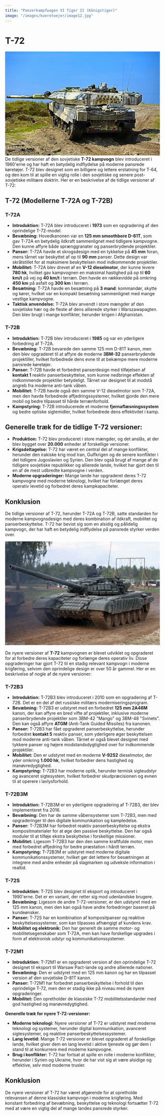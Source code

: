 ```yaml
---
title: "Panzerkampfwagen VI Tiger II (Königstiger)"
image: "/images/koeretoejer/image12.jpg"
---
```

# T-72

![Et billede, der indeholder sky, tank, våben, KampvognAutomatisk genereret beskrivelse](../../../public/images/koeretoejer/image12.jpg)
De tidlige versioner af den sovjetiske **T-72 kampvogn** blev introduceret i 1960'erne og har haft en betydelig indflydelse på moderne pansrede køretøjer. T-72 blev designet som en billigere og lettere erstatning for T-64, og den kom til at spille en vigtig rolle i den sovjetiske og senere post-sovjetiske militære doktrin. Her er en beskrivelse af de tidlige versioner af T-72:

## T-72 (Modellerne T-72A og T-72B)

### T-72A

* **Introduktion:** T-72A blev introduceret i **1973** som en opgradering af den oprindelige T-72-model.  
* **Bevæbning:** Hovedkanonen var en **125 mm smoothbore D-81T**, som gav T-72A en betydelig ildkraft sammenlignet med tidligere kampvogne. Den kunne affyre både sprænggranater og panserbrydende projektiler.  
* **Panser:** T-72A havde et skrogsdesign med en tykkelse på **45 mm** foran, mens tårnet var beskyttet af op til **90 mm** panser. Dette design var skråtstillet for at maksimere beskyttelsen mod indkommende projektiler.  
* **Mobilitet:** T-72A blev drevet af en **V-12 dieselmotor**, der kunne levere **780 hk**, hvilket gav kampvognen en maksimal hastighed på op til **60 km/t** på vej og **40 km/t** i terræn. Den havde en rækkevidde på omkring **450 km** på asfalt og **300 km** i terræn.  
* **Besætning:** T-72A havde en besætning på **3 mand**: kommandør, skytte og kører, hvilket var en kompakt besætning sammenlignet med mange vestlige kampvogne.  
* **Taktisk anvendelse:** T-72A blev anvendt i store mængder af den sovjetiske hær og de fleste af dens allierede styrker i Warszawapagten. Den blev brugt i mange konflikter, herunder krigen i Afghanistan.

### T-72B

* **Introduktion:** T-72B blev introduceret i **1985** og var en yderligere forbedring af T-72A.  
* **Bevæbning:** T-72B bevarede den samme 125 mm D-81T kanon, men den blev opgraderet til at affyre de moderne **3BM-32** panserbrydende projektiller, hvilket forbedrede dens evne til at bekæmpe mere moderne pansrede køretøjer.  
* **Panser:** T-72B havde et forbedret panserdesign med tilføjelsen af **kontakt 1** reaktiv panserbeskyttelse, som kunne nedbringe effekten af indkommende projektiler betydeligt. Tårnet var designet til at modstå angreb fra moderne anti-tank våben.  
* **Mobilitet:** T-72B havde også den samme V-12 dieselmotor som T-72A, men den havde forbedrede affjedringssystemer, hvilket gjorde den mere mobil og bedre tilpasset til hårde terrænforhold.  
* **Kampstyring:** T-72B introducerede et moderne **fjernaflæsningssystem** og bedre optiske sigtemidler, hvilket forbedrede dens effektivitet i kamp.

## Generelle træk for de tidlige T-72 versioner:

* **Produktion:** T-72 blev produceret i store mængder, og det anslås, at der blev bygget over **20.000** enheder af forskellige versioner.  
* **Krigsdeltagelse:** T-72 har været en central del af mange konflikter, herunder den irakiske krig mod Iran, Gulfkrigen og de senere konflikter i det tidligere Jugoslavien og Syrien. Den blev også brugt af mange af de tidligere sovjetiske republikker og allierede lande, hvilket har gjort den til en af de mest udbredte kampvogne i verden.  
* **Moderne opgraderinger:** Mange lande har opgraderet deres T-72 kampvogne med moderne teknologi, hvilket har forlænget deres operativ levetid og forbedret deres kampkapaciteter.

## Konklusion

De tidlige versioner af T-72, herunder T-72A og T-72B, satte standarden for moderne kampvognsdesign med deres kombination af ildkraft, mobilitet og panserbeskyttelse. T-72 har bevist sig som en alsidig og pålidelig kampvogn, der har haft en betydelig indflydelse på pansrede styrker verden over.

![Et billede, der indeholder tank, Kampvogn, våben, udendørsAutomatisk genereret beskrivelse](../../../public/images/koeretoejer/image13.jpg)

De nyere versioner af **T-72** kampvognen er blevet udviklet og opgraderet for at forbedre deres kapaciteter og forlænge deres operativ liv. Disse opgraderinger har gjort T-72 til en stadig relevant kampvogn i moderne krigføring, selvom den oprindelige design er over 50 år gammel. Her er en beskrivelse af nogle af de nyere versioner:

### T-72B3

* **Introduktion:** T-72B3 blev introduceret i 2010 som en opgradering af T-72B. Det er en del af det russiske militærs moderniseringsprogram.  
* **Bevæbning:** T-72B3 er udstyret med en forbedret **125 mm 2A46M** kanon, der kan affyre en bred vifte af projektiler, inklusive moderne panserbrydende projektiler som 3BM-42 "Mango" og 3BM-48 "Svinets". Den kan også affyre **ATGM** (Anti-Tank Guided Missiles) fra kanonen.  
* **Panser:** T-72B3 har fået opgraderet panserbeskyttelse, herunder forbedret **kontakt 5** reaktiv panser, som yderligere øger beskyttelsen mod moderne anti-tank våben. Tårnet er også blevet designet med tykkere panser og højere modstandsdygtighed over for indkommende projektiler.  
* **Mobilitet:** Den er udstyret med en moderne **V-92S2** dieselmotor, der yder omkring **1.000 hk**, hvilket forbedrer dens hastighed og manøvredygtighed.  
* **Kampstyring:** T-72B3 har moderne optik, herunder termisk sigteudstyr og avanceret sigtesystem, hvilket forbedrer skudpræcisionen og evnen til at operere i lavlysforhold.

### T-72B3M

* **Introduktion:** T-72B3M er en yderligere opgradering af T-72B3, der blev implementeret fra 2016\.  
* **Bevæbning:** Den har de samme våbensystemer som T-72B3, men med opgraderinger til den digitale kommunikation og kampledelse.  
* **Panser:** T-72B3M har forbedret reaktiv panserbeskyttelse og ekstra kompositmaterialer for at øge den passive beskyttelse. Den har også moduler til at tilføje ekstra beskyttelse i forskellige missioner.  
* **Mobilitet:** Ligesom T-72B3 har den den samme kraftfulde motor, men med forbedret affjedring for bedre præstation i hårdt terræn.  
* **Kampstyring:** T-72B3M er udstyret med moderne digitale kommunikationssystemer, hvilket gør det lettere for besætningen at integrere med andre enheder på slagmarken og udveksle information i realtid.

### T-72S

* **Introduktion:** T-72S blev designet til eksport og introduceret i 1990'erne. Det er en variant, der retter sig mod udenlandske brugere.  
* **Bevæbning:** Ligesom de andre T-72-versioner, er den udstyret med en 125 mm kanon, men den kan også have andre forbedringer baseret på kundeønsker.  
* **Panser:** T-72S har en kombination af kompositpanser og reaktive beskyttelsessystemer, som kan tilpasses afhængigt af kundens krav.  
* **Mobilitet og elektronik:** Den har generelt de samme motor- og mobilitetsegenskaber som T-72A, men kan have forskellige upgrades i form af elektronisk udstyr og kommunikationssystemer.

### T-72M1

* **Introduktion:** T-72M1 er en opgraderet version af den oprindelige T-72 designet til eksport til Warsaw Pact-lande og andre allierede nationer.  
* **Bevæbning:** Den er udstyret med en 125 mm kanon og har en tilpasset version af den sovjetiske D-81T kanon.  
* **Panser:** T-72M1 har forbedret panserbeskyttelse i forhold til den oprindelige T-72, men den er stadig ikke på niveau med de nyere opgraderinger.  
* **Mobilitet:** Den opretholder de klassiske T-72 mobilitetsstandarder med god hastighed og manøvredygtighed.

**Generelle træk for nyere T-72-versioner:**

* **Moderne teknologi:** Nyere versioner af T-72 er udstyret med moderne teknologi og systemer, herunder digital kommunikation, avanceret sigtesystemer, og reaktive panserbeskyttelsessystemer.  
* **Lang levetid:** Mange T-72 versioner er blevet opgraderet af forskellige lande, hvilket giver dem en lang levetid i aktive tjeneste og gør dem i stand til at konkurrere med moderne kampvogne.  
* **Brug i konflikter:** T-72 har fortsat at spille en rolle i moderne konflikter, herunder i Syrien og Ukraine, hvor de har vist sig at være alsidige og effektive, selv mod moderne trusler.

## Konklusion

De nyere versioner af T-72 har været afgørende for at opretholde relevansen af denne klassiske kampvogn i moderne krigføring. Med konstant forbedring af bevæbning, beskyttelse og teknologi fortsætter T-72 med at være en vigtig del af mange landes pansrede styrker.